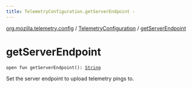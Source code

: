 ```yaml
---
title: TelemetryConfiguration.getServerEndpoint - 
---
```


[org.mozilla.telemetry.config](../index.html) / [TelemetryConfiguration](index.html) / [getServerEndpoint](./get-server-endpoint.html)

# getServerEndpoint

`open fun getServerEndpoint(): `[`String`](https://kotlinlang.org/api/latest/jvm/stdlib/kotlin/-string/index.html)

Set the server endpoint to upload telemetry pings to.

